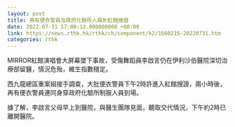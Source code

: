 ```yaml
---
layout: post
title: 再有便衣警員及政府化驗所人員到紅館搜證
date: 2022-07-31 17:00:12.000000000 +08:00
link: https://news.rthk.hk/rthk/ch/component/k2/1660215-20220731.htm
categories: rthk
---
```


MIRROR紅館演唱會大屏幕墜下事故，受傷舞蹈員李啟言仍在伊利沙伯醫院深切治療部留醫，情況危殆，維生指數穩定。

西九龍總區重案組接手調查，大批便衣警員下午2時許進入紅館搜證，兩小時後，再有便衣警員連同身穿政府化驗所制服人員到場。

據了解，李啟言父母早上到醫院，與醫生團隊見面，聽取交代情況，下午約2時已離開醫院。
